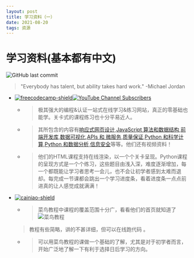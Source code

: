 ```yaml
---
layout: post
title: 学习资料（一）
date: 2021-08-20
tags: 资源
---
```








# 学习资料(基本都有中文)

![GitHub last commit](https://img.shields.io/github/last-commit/SirMegaMU/Python-StudyMaterials?color=green&logo=github&logoColor=red "LZ还要学习，所以点这个也不能催更")
> "Everybody has talent, but ability takes hard work."           -Michael Jordan

- [![freecodecamp-shield]](https://chinese.freecodecamp.org/learn/ "点我！")[![YouTube Channel Subscribers]][freecodecamp]
  - >极其强大的编程&认证一站式在线学习&练习网站，真正的零基础也能学。关卡式的课程练习也十分平易近人。
  - >其所包含的内容有[响应式网页设计](https://chinese.freecodecamp.org/learn/responsive-web-design/),[JavaScript 算法和数据结构](https://chinese.freecodecamp.org/learn/javascript-algorithms-and-data-structures/),[前端开发库](https://chinese.freecodecamp.org/learn/front-end-libraries/),[数据可视化](https://chinese.freecodecamp.org/learn/data-visualization/),[APIs 和 微服务](https://chinese.freecodecamp.org/learn/apis-and-microservices/),[质量保证](https://chinese.freecodecamp.org/learn/quality-assurance/),[Python 和科学计算](https://chinese.freecodecamp.org/learn/scientific-computing-with-python/),[Python 和数据分析](https://chinese.freecodecamp.org/learn/data-analysis-with-python/),[信息安全](https://chinese.freecodecamp.org/learn/information-security/)等等。他们还有视频资料！
  - >他们的HTML课程支持在线渲染，以一个个关卡呈现。Python课程的呈现方式是一个个练习，这些题目由浅入深，难度逐渐增加，每一个都既能让学习者思考一会儿，也不会让初学者感到太难而退却。每完成一节课都会跳出一个学习进度条，看着进度条一点点前进真的让人感觉成就满满！
- [![cainiao-shield]][cainiao]
  - >菜鸟教程中课程的覆盖范围十分广，看看他们的首页就知道了![菜鸟教程](https://pic2.zhimg.com/80/3827cfb056572bd868fd9861e5dc0653_720w.png)  
  >教程有些简略，讲的不甚详细，但可以在线跑代码 。
  - >可以用菜鸟教程的课做一个基础的了解，尤其是对于初学者而言，开始广泛地了解一下有利于选择日后学习的方向。
  
  
  



[YouTube Channel Subscribers]:https://img.shields.io/youtube/channel/subscribers/UC8butISFwT-Wl7EV0hUK0BQ?label=FreeCodeCamp&logo=youtube&logoColor=red&style=flat-square "点我！"
[freecodecamp-shield]:https://img.shields.io/badge/FreeCodeCamp-%E7%BD%91%E7%AB%99-black?logo=freecodecamp
[freecodecamp]:https://www.youtube.com/channel/UC8butISFwT-Wl7EV0hUK0BQ "点我！"
[cainiao-shield]:https://img.shields.io/badge/%E8%8F%9C%E9%B8%9F-%E6%95%99%E7%A8%8B-brightgreen
[cainiao]:https://www.runoob.com/ "点我！"